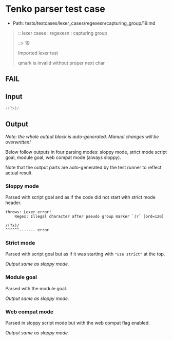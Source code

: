 # Tenko parser test case

- Path: tests/testcases/lexer_cases/regexesn/capturing_group/19.md

> :: lexer cases : regexesn : capturing group
>
> ::> 19
>
> Imported lexer test
>
> qmark is invalid without proper next char

## FAIL

## Input

`````js
/(?x)/
`````

## Output

_Note: the whole output block is auto-generated. Manual changes will be overwritten!_

Below follow outputs in four parsing modes: sloppy mode, strict mode script goal, module goal, web compat mode (always sloppy).

Note that the output parts are auto-generated by the test runner to reflect actual result.

### Sloppy mode

Parsed with script goal and as if the code did not start with strict mode header.

`````
throws: Lexer error!
    Regex: Illegal character after pseudo group marker `(?` [ord=120]

/(?x)/
^^^^^^------- error
`````

### Strict mode

Parsed with script goal but as if it was starting with `"use strict"` at the top.

_Output same as sloppy mode._

### Module goal

Parsed with the module goal.

_Output same as sloppy mode._

### Web compat mode

Parsed in sloppy script mode but with the web compat flag enabled.

_Output same as sloppy mode._
